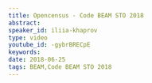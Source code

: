```yaml
---
title: Opencensus - Code BEAM STO 2018
abstract: 
speaker_id: iliia-khaprov
type: video
youtube_id: -gybrBRECpE
keywords: 
date: 2018-06-25
tags: BEAM,Code BEAM STO 2018
---
```


